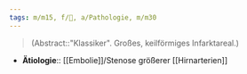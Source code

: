 ```yaml
---
tags: m/m15, f/🧠, a/Pathologie, m/m30
---
```

> (Abstract::"Klassiker". Großes, keilförmiges Infarktareal.)
- **Ätiologie**:: [[Embolie]]/Stenose größerer [[Hirnarterien]] 